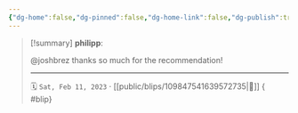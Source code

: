 ```yaml
---
{"dg-home":false,"dg-pinned":false,"dg-home-link":false,"dg-publish":true,"type":"blip","disabled rules":["yaml-title","yaml-title-alias","file-name-heading"],"title":"philipp on mastodon @ 2023-02-11","created-date":"2023-02-11T18:34:26","id":109847541639572740,"updated-date":"2025-05-02T08:50:43","dg-path":"blips/109847541639572735.md","permalink":"/blips/109847541639572735/","dgPassFrontmatter":true}
---
```


> [!summary] **philipp**:
>
> @joshbrez thanks so much for the recommendation!
> - - -
>
> 🗓️ `Sat, Feb 11, 2023` · [[public/blips/109847541639572735\|🔗]]
{ #blip}

